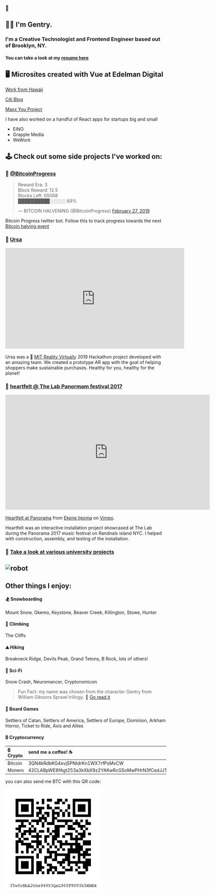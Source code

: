 ### 👋
## 👨‍💻 I'm Gentry. 
### I'm a Creative Technologist and Frontend Engineer based out of Brooklyn, NY.
#### You can take a look at my [resume here](https://docs.google.com/document/d/1X_9-rshZzRTipMi56CX1Fnmlyb7rxyY8_KD992jRZnI/edit?usp=sharing)

## 🖥️ Microsites created with Vue at Edelman Digital

[Work from Hawaii](https://work-from-hawaii.com/)

[Citi Blog](https://blog.citigroup.com/)

[Maxx You Project](https://maxxyou-phase2.surge.sh/)

I have also worked on a handful of React apps for startups big and small

- EINO
- Grapple Media
- WeWork

## 🕹️ Check out some side projects I've worked on:

### 🔗 [@BitcoinProgress](https://twitter.com/BitcoinProgress)
<blockquote class="twitter-tweet" data-lang="en"><p lang="en" dir="ltr">Reward Era: 3<br>Block Reward: 12.5<br>Blocks Left: 65068<br>██████████░░░░░ 69%</p>&mdash; BITCOIN HALVENING (@BitcoinProgress) <a href="https://twitter.com/BitcoinProgress/status/1100869517465579520?ref_src=twsrc%5Etfw">February 27, 2019</a></blockquote>
<script async src="https://platform.twitter.com/widgets.js" charset="utf-8"></script>

Bitcoin Progress twitter bot. Follow this to track progress towards the next [Bitcoin halving event](https://en.bitcoin.it/wiki/Controlled_supply)

### 🔗 [Ursa](https://devpost.com/software/shopgood)
<iframe width="560" height="315" src="https://www.youtube.com/embed/-vN5sSfZQ04" frameborder="0" allow="accelerometer; autoplay; encrypted-media; gyroscope; picture-in-picture" allowfullscreen></iframe>

Ursa was a 🔗 [MIT Reality Virtually](https://realityvirtuallyhack.com/) 2019 Hackathon project developed with an amazing team. We created a prototype AR app with the goal of helping shoppers make sustainable purchases. Healthy for you, healthy for the planet!

### 🔗 [heartfelt @ The Lab Panormam festival 2017](https://vimeo.com/234352576)
<iframe src="https://player.vimeo.com/video/234352576" width="640" height="360" frameborder="0" allow="autoplay; fullscreen" allowfullscreen></iframe>
<p><a href="https://vimeo.com/234352576">Heartfelt at Panorama</a> from <a href="https://vimeo.com/user551295">Ekene Ijeoma</a> on <a href="https://vimeo.com">Vimeo</a>.</p>
Heartfelt was an interactive installation project showcased at The Lab during the Panorama 2017 music festival on Randnals island NYC. I helped with construction, assembly, and testing of the installation.


### 🔗 [Take a look at various university projects](http://portfolio.newschool.edu/gentrydemchak/)
![robot](http://portfolio.newschool.edu/gentrydemchak/files/2015/05/Screen-Shot-2015-05-06-at-2.16.19-AM-2epttwk.png)
---


## Other things I enjoy:

#### 🏂 Snowboarding

Mount Snow, Okemo, Keystone, Beaver Creek, Killington, Stowe, Hunter

#### 🧗 Climbing

The Cliffs

#### ⛰️ Hiking

Breakneck Ridge, Devils Peak, Grand Tetons, B Rock, lots of others!

#### 🚀 Sci-Fi

Snow Crash, Neuromancer, Cryptonomicon

> Fun Fact: my name was chosen from the character Gentry from William Gibsons Sprawl trillogy. 🔗 [Go read it](https://read.amazon.com/kp/embed?asin=B000O76ON6&preview=newtab&linkCode=kpe&ref_=cm_sw_r_kb_dp_ASLZCb72RDFA6&tag=mobilea096535-20)

#### 🎲 Board Games

Settlers of Catan, Settlers of America, Settlers of Europe, Dominion, Arkham Horror, Ticket to Ride, Axis and Allies

#### ₿ Cryptocurrency

| ₿ Crypto | send me a coffee! ☕ |
|:---|:---|
|Bitcoin|3QN4kRdbKG4xvjSPNtdrKn1WX7rfPsMvCW|
|Monero| 42CLABpWE8fAgt253a3kXbX9z2YAKwRcGSoMwPHrN3fCedJJTKRWN47D6ifVtR5kNDPHWsGcaikE7NwinGfMTb4TSUMjHjz |


you can also send me BTC with this QR code:

![bitcoin address](bitcoin-qr.png)

